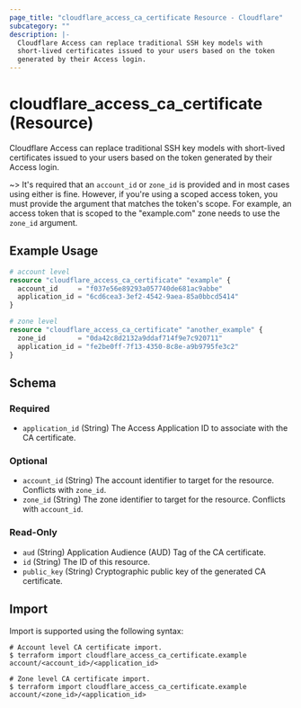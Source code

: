 ```yaml
---
page_title: "cloudflare_access_ca_certificate Resource - Cloudflare"
subcategory: ""
description: |-
  Cloudflare Access can replace traditional SSH key models with
  short-lived certificates issued to your users based on the token
  generated by their Access login.
---
```


# cloudflare_access_ca_certificate (Resource)

Cloudflare Access can replace traditional SSH key models with
short-lived certificates issued to your users based on the token
generated by their Access login.

~> It's required that an `account_id` or `zone_id` is provided and in
most cases using either is fine. However, if you're using a scoped
access token, you must provide the argument that matches the token's
scope. For example, an access token that is scoped to the "example.com"
zone needs to use the `zone_id` argument.

## Example Usage

```terraform
# account level
resource "cloudflare_access_ca_certificate" "example" {
  account_id     = "f037e56e89293a057740de681ac9abbe"
  application_id = "6cd6cea3-3ef2-4542-9aea-85a0bbcd5414"
}

# zone level
resource "cloudflare_access_ca_certificate" "another_example" {
  zone_id        = "0da42c8d2132a9ddaf714f9e7c920711"
  application_id = "fe2be0ff-7f13-4350-8c8e-a9b9795fe3c2"
}
```

<!-- schema generated by tfplugindocs -->
## Schema

### Required

- `application_id` (String) The Access Application ID to associate with the CA certificate.

### Optional

- `account_id` (String) The account identifier to target for the resource. Conflicts with `zone_id`.
- `zone_id` (String) The zone identifier to target for the resource. Conflicts with `account_id`.

### Read-Only

- `aud` (String) Application Audience (AUD) Tag of the CA certificate.
- `id` (String) The ID of this resource.
- `public_key` (String) Cryptographic public key of the generated CA certificate.

## Import

Import is supported using the following syntax:

```shell
# Account level CA certificate import.
$ terraform import cloudflare_access_ca_certificate.example account/<account_id>/<application_id>

# Zone level CA certificate import.
$ terraform import cloudflare_access_ca_certificate.example account/<zone_id>/<application_id>
```
